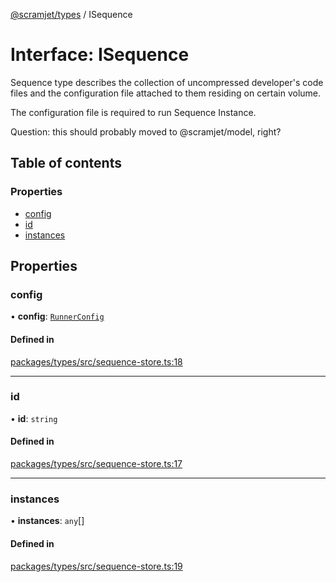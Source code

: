 [@scramjet/types](../README.md) / ISequence

# Interface: ISequence

Sequence type describes the collection
of uncompressed developer's code files
and the configuration file attached to them
residing on certain volume.

The configuration file is required to run
Sequence Instance.

Question: this should probably moved to @scramjet/model, right?

## Table of contents

### Properties

- [config](isequence.md#config)
- [id](isequence.md#id)
- [instances](isequence.md#instances)

## Properties

### config

• **config**: [`RunnerConfig`](../README.md#runnerconfig)

#### Defined in

[packages/types/src/sequence-store.ts:18](https://github.com/scramjet-cloud-platform/scramjet-csi-dev/blob/d294535a/packages/types/src/sequence-store.ts#L18)

___

### id

• **id**: `string`

#### Defined in

[packages/types/src/sequence-store.ts:17](https://github.com/scramjet-cloud-platform/scramjet-csi-dev/blob/d294535a/packages/types/src/sequence-store.ts#L17)

___

### instances

• **instances**: `any`[]

#### Defined in

[packages/types/src/sequence-store.ts:19](https://github.com/scramjet-cloud-platform/scramjet-csi-dev/blob/d294535a/packages/types/src/sequence-store.ts#L19)
